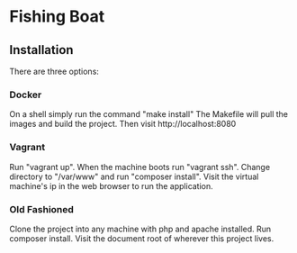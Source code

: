 Fishing Boat
============

## Installation

There are three options:

### Docker
On a shell simply run the command "make install"
The Makefile will pull the images and build the project.
Then visit http://localhost:8080

### Vagrant
Run "vagrant up".
When the machine boots run "vagrant ssh".
Change directory to "/var/www" and run "composer install". 
Visit the virtual machine's ip in the web browser to run the application.

### Old Fashioned
Clone the project into any machine with php and apache installed.
Run composer install.
Visit the document root of wherever this project lives.